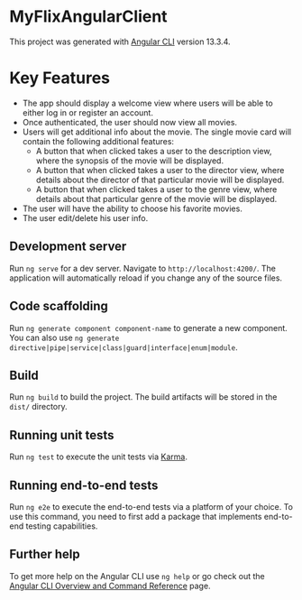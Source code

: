 # MyFlixAngularClient

This project was generated with [Angular CLI](https://github.com/angular/angular-cli) version 13.3.4.

# Key Features

- The app should display a welcome view where users will be able to either log in or register an
  account.
- Once authenticated, the user should now view all movies.
- Users will get additional info about the movie. The single movie card will contain the following
  additional features:
  - A button that when clicked takes a user to the description view, where the synopsis of the movie will be displayed.
  - A button that when clicked takes a user to the director view, where details about the
    director of that particular movie will be displayed.
  - A button that when clicked takes a user to the genre view, where details about that
    particular genre of the movie will be displayed.
- The user will have the ability to choose his favorite movies.
- The user edit/delete his user info.

## Development server

Run `ng serve` for a dev server. Navigate to `http://localhost:4200/`. The application will automatically reload if you change any of the source files.

## Code scaffolding

Run `ng generate component component-name` to generate a new component. You can also use `ng generate directive|pipe|service|class|guard|interface|enum|module`.

## Build

Run `ng build` to build the project. The build artifacts will be stored in the `dist/` directory.

## Running unit tests

Run `ng test` to execute the unit tests via [Karma](https://karma-runner.github.io).

## Running end-to-end tests

Run `ng e2e` to execute the end-to-end tests via a platform of your choice. To use this command, you need to first add a package that implements end-to-end testing capabilities.

## Further help

To get more help on the Angular CLI use `ng help` or go check out the [Angular CLI Overview and Command Reference](https://angular.io/cli) page.
